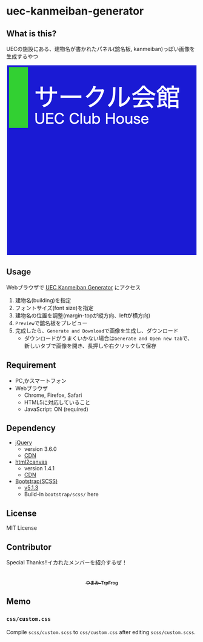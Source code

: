 # uec-kanmeiban-generator
## What is this?
UECの施設にある、建物名が書かれたパネル(舘名板, kanmeiban)っぽい画像を生成するやつ

<div align="center">
  <img src="./sample.png" alt="sample image"/>
</div>

## Usage
Webブラウザで [UEC Kanmeiban Generator](https://uec-kanmeiban-generator.matchaism.net) にアクセス

1. 建物名(building)を指定
2. フォントサイズ(font size)を指定
3. 建物名の位置を調整(margin-topが縦方向、leftが横方向)
4. `Preview`で舘名板をプレビュー
5. 完成したら、`Generate and Download`で画像を生成し、ダウンロード
    - ダウンロードがうまくいかない場合は`Generate and Open new tab`で、新しいタブで画像を開き、長押しや右クリックして保存

## Requirement
  - PC,かスマートフォン
  - Webブラウザ
    - Chrome, Firefox, Safari
    - HTML5に対応していること
    - JavaScript: ON (required)

## Dependency
  - [jQuery](https://jquery.com/)
    - version 3.6.0
    - [CDN](https://ajax.googleapis.com/ajax/libs/jquery/3.6.0/jquery.min.js)
  - [html2canvas](https://html2canvas.hertzen.com/)
    - version 1.4.1
    - [CDN](https://cdn.jsdelivr.net/npm/html2canvas@1.4.1/dist/html2canvas.min.js)
  - [Bootstrap(SCSS)](https://github.com/twbs/bootstrap)
    - [v5.1.3](https://github.com/twbs/bootstrap/tree/v5.1.3)
    - Build-in `bootstrap/scss/` here

## License
MIT License

## Contributor
Special Thanks!!イカれたメンバーを紹介するぜ！

<div align="center">
  <a href="https://trpfrog.net"><img src="https://avatars.githubusercontent.com/u/7621012?v=4?s=100" width="100px;" alt=""/><br>
    <sub>
      <b>つまみ-TrpFrog</b>
    </sub>
  </a>
</div>

## Memo
### `css/custom.css`
Compile `scss/custom.scss` to `css/custom.css` after editing `scss/custom.scss`.
